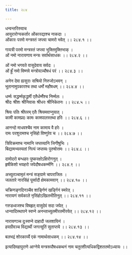 ```yaml
---
title: २८४

---
```

धन्वन्तरिरुवाच  
आयुरारोग्यकर्तार ओंकारद्याश्च नाकदाः ।  
ओंकारः परमो मन्त्रस्तं जप्त्वा चामरो भवेत् ।। २८४.१ ।।  
  
गायत्री परमो मन्त्रस्तं जप्त्वा भुक्तिमुक्तिभाक् ।  
ओं नमो नारायणाय मन्त्रः सर्वार्थसाधकः ।। २८४.२ ।।  
  
ओं नमो भगवते वासुदेवाय सर्वदः ।  
ओं ह्रूँ नमो विष्णवे मन्त्रोयञ्चौषधं परं ।। २८४.३ ।।  
  
अनेन देवा ह्यसुराः सश्रियो निरुजोऽभवन् ।  
भूतानामुपकारश्च तथा धर्मो महौषधम् ।। २८४.४ ।।  
  
धर्म्मः सद्धर्म्मकृद्धर्मी एतैर्धर्म्मैश्च निर्म्मलः ।  
श्रीदः श्रीशः श्रीनिवासः श्रीधरः श्रीनिकेतनः ।। २८४.५ ।।  
  
श्रियः पतिः श्रीपरम् एतैः श्रियमवाप्नुयात् ।  
कामी कामप्रदः कामः कामपालस्तथा हरिः ।। २८४.६ ।।  
  
आनन्दो माधवश्चैव नाम कामाय वै हरेः ।  
रामः परशुरामश्च नृसिंहो विष्णुरेव च ।। २८४.७ ।।  
  
त्रिविक्रमश्च नामानि जप्तव्यानि जिगीषुभिः ।  
बिद्यामभ्यस्यतां नित्यं जप्तव्यः पुरुषोत्तमः ।। २८४.८ ।।  
  
दामोदरो बन्धहरः पुष्करक्षोऽक्षिरोगनुत् ।  
हृषीकेशो भयहरो जपेदौषधकर्म्मणि ।। २८४.९ ।।  
  
अच्युतञ्चामृतं मन्त्रं सङ्ग्रामे चापराजितः ।  
जलतारे नारसिंहं पूर्व्वादौ क्षेमकामवान् ।। २८४.१० ।।  
  
चक्रिणङ्गदिनञ्चैव शार्ङ्गिणं खर्ड्गिनं स्मरेत् ।  
नारायणं सर्वकाले नृसिंहोऽखिलभीतिनुत् ।। २८४.११ ।।  
  
गरुडध्वजश्च विषहृत् वासुदेवं सदा जपेत् ।  
धान्यादिस्थापने स्वप्ने अनन्ताच्युतमीरतमीरयेत् ।। २८४.१२ ।।  
  
नारायणञ्च दुःस्वप्ने दाहादौ जलशायिनं ।  
हयग्रीवञ्च विद्यार्थी जगत्सूतिं सुताप्तये ।। २८४.१३ ।।  
  
बलभद्रं शोरकार्य्ये एकं नामार्थसाधकम् ।। २८४.१४ ।।  
  
इत्यादिमहापुराणे आग्नेये मन्त्ररूपौषधकथनं नाम चतुरशीत्यधिकद्विशततमोऽध्यायः ।।